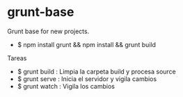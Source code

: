# grunt-base
Grunt base for new projects.

* $ npm install grunt && npm install && grunt build

Tareas
* $ grunt build : Limpia la carpeta build y procesa source
* $ grunt serve : Inicia el servidor y vigila cambios
* $ grunt watch : Vigila los cambios
